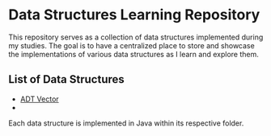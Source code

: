 # Data Structures Learning Repository


This repository serves as a collection of data structures implemented during my studies. The goal is to have a centralized place to store and showcase the implementations of various data structures as I learn and explore them.

## List of Data Structures

- [ADT Vector](https://github.com/lfernando-cn/data-structures-examples/blob/main/AbstractDataType-Vector/src/ADTVector.java)
- <!-- Add more as you implement -->

Each data structure is implemented in Java within its respective folder.




